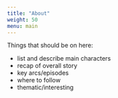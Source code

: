 ```yaml
---
title: "About"
weight: 50
menu: main
---
```


Things that should be on here:

* list and describe main characters
* recap of overall story
* key arcs/episodes 
* where to follow
* thematic/interesting
